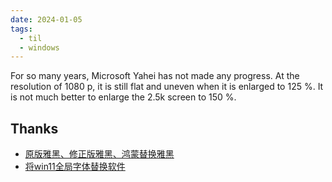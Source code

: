 ```yaml
---
date: 2024-01-05
tags:
  - til
  - windows
---
```


For so many years, Microsoft Yahei has not made any progress. At the resolution of 1080 p, it is still flat and uneven when it is enlarged to 125 %. It is not much better to enlarge the 2.5k screen to 150 %.

## Thanks

- [原版雅黑、修正版雅黑、鸿蒙替换雅黑](https://bbs.pcbeta.com/viewthread-1960120-1-4.html)
- [将win11全局字体替换软件](https://www.52pojie.cn/thread-1829462-1-1.html)
